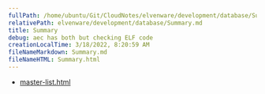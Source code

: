 ```yaml
---
fullPath: /home/ubuntu/Git/CloudNotes/elvenware/development/database/Summary.md
relativePath: elvenware/development/database/Summary.md
title: Summary
debug: aec has both but checking ELF code
creationLocalTime: 3/18/2022, 8:20:59 AM
fileNameMarkdown: Summary.md
fileNameHTML: Summary.html
---
```


<!-- toc -->
<!-- tocstop -->

* [master-list.html](master-list.html)
